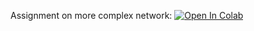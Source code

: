 Assignment on more complex network:
[![Open In Colab](https://colab.research.google.com/assets/colab-badge.svg)](https://colab.research.google.com/github/girafe-ai/ml-mipt/blob/21f_advanced/homeworks_advanced/assignment1_02_Three_headed_network/assignment1_02_three_headed_network.ipynb)
